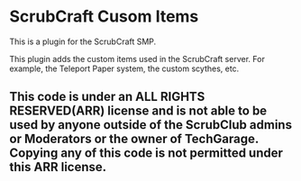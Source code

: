 <h1>ScrubCraft Cusom Items</h1>
<p>This is a plugin for the ScrubCraft SMP.</p>
<p>This plugin adds the custom items used in the ScrubCraft server. For example, the Teleport Paper system, the custom scythes, etc.</p>
<h2> This code is under an ALL RIGHTS RESERVED(ARR) license and is not able to be used by anyone outside of the ScrubClub admins or Moderators or the owner of TechGarage. Copying any of this code is not permitted under this ARR license.</h2>
